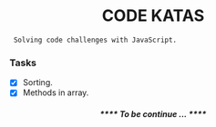 <h1 align="center"> CODE KATAS </h1>

```
 Solving code challenges with JavaScript.
```

<h3 align='left'> Tasks </h3>
<!-- Add Tasks Here -->

- [x] Sorting.
- [x] Methods in array.

<h5 align="center" > **** To be continue ... **** </h5>
